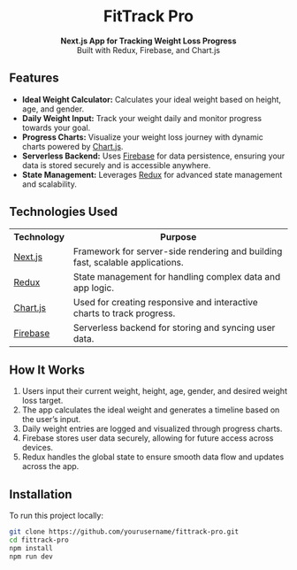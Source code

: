 <h1 align="center">FitTrack Pro</h1>
<p align="center">
  <strong>Next.js App for Tracking Weight Loss Progress</strong><br />
  Built with Redux, Firebase, and Chart.js
</p>

## Features

<ul>
  <li><strong>Ideal Weight Calculator:</strong> Calculates your ideal weight based on height, age, and gender.</li>
  <li><strong>Daily Weight Input:</strong> Track your weight daily and monitor progress towards your goal.</li>
  <li><strong>Progress Charts:</strong> Visualize your weight loss journey with dynamic charts powered by <a href="https://www.chartjs.org/">Chart.js</a>.</li>
  <li><strong>Serverless Backend:</strong> Uses <a href="https://firebase.google.com/">Firebase</a> for data persistence, ensuring your data is stored securely and is accessible anywhere.</li>
  <li><strong>State Management:</strong> Leverages <a href="https://redux.js.org/">Redux</a> for advanced state management and scalability.</li>
</ul>

## Technologies Used

<table>
  <tr>
    <th>Technology</th>
    <th>Purpose</th>
  </tr>
  <tr>
    <td><a href="https://nextjs.org/">Next.js</a></td>
    <td>Framework for server-side rendering and building fast, scalable applications.</td>
  </tr>
  <tr>
    <td><a href="https://redux.js.org/">Redux</a></td>
    <td>State management for handling complex data and app logic.</td>
  </tr>
  <tr>
    <td><a href="https://www.chartjs.org/">Chart.js</a></td>
    <td>Used for creating responsive and interactive charts to track progress.</td>
  </tr>
  <tr>
    <td><a href="https://firebase.google.com/">Firebase</a></td>
    <td>Serverless backend for storing and syncing user data.</td>
  </tr>
</table>

## How It Works

<ol>
  <li>Users input their current weight, height, age, gender, and desired weight loss target.</li>
  <li>The app calculates the ideal weight and generates a timeline based on the user’s input.</li>
  <li>Daily weight entries are logged and visualized through progress charts.</li>
  <li>Firebase stores user data securely, allowing for future access across devices.</li>
  <li>Redux handles the global state to ensure smooth data flow and updates across the app.</li>
</ol>

## Installation

To run this project locally:

```bash
git clone https://github.com/yourusername/fittrack-pro.git
cd fittrack-pro
npm install
npm run dev
